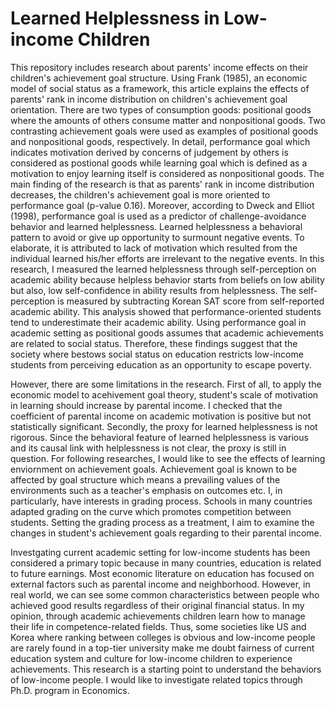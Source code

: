 # Learned Helplessness in Low-income Children  

This repository includes research about parents' income effects on their children's achievement goal structure.
Using Frank (1985), an economic model of social status as a framework, this article explains the effects of parents' rank in income distribution on children's achievement goal orientation. There are two types of consumption goods: positional goods where the amounts of others consume matter and nonpositional goods. Two contrasting achievement goals were used as examples of positional goods and nonpositional goods, respectively. In detail, performance goal which indicates motivation derived by concerns of judgement by others is considered as postional goods while learning goal which is defined as a motivation to enjoy learning itself is considered as nonpositional goods. The main finding of the research is that as parents' rank in income distribution decreases, the children's achievement goal is more oriented to performance goal (p-value 0.16). Moreover, according to Dweck and Elliot (1998),  performance goal is used as a predictor of challenge-avoidance behavior and learned helplessness. Learned helplessness a behavioral pattern to avoid or give up opportunity to surmount negative events. To elaborate, it is attributed to lack of motivation which resulted from the individual learned his/her efforts are irrelevant to the negative events. In this research, I measured the learned helplessness through self-perception on academic ability because helpless behavior starts from beliefs on low ability but also, low self-confidence in ability results from helplessness. The self-perception is measured by subtracting Korean SAT score from self-reported academic ability. This analysis showed that performance-oriented students tend to underestimate their academic ability. Using performance goal in academic setting as positional goods assumes that academic achievements are related to social status. Therefore, these findings suggest that the society where bestows social status on education restricts low-income students from perceiving education as an opportunity to escape poverty.  

However, there are some limitations in the research. First of all, to apply the economic model to acehivement goal theory, student's scale of motivation in learning should increase by parental income. I checked that the coefficient of parental income on academic motivation is positive but not statistically significant. Secondly, the proxy for learned helplessness is not rigorous. Since the behavioral feature of learned helplessness is various and its causal link with helplessness is not clear, the proxy is still in question. For following researches, I would like to see the effects of learning enviornment on achievement goals. Achievement goal is known to be affected by goal structure which means a prevailing values of the environments such as a teacher's emphasis on outcomes etc. I, in particularly, have interests in grading process. Schools in many countries adapted grading on the curve which promotes competition between students. Setting the grading process as a treatment, I aim to examine the changes in student's achievement goals regarding to their parental income.

Investgating current academic setting for low-income students has been considered a primary topic because in many countries, education is related to future earnings. Most economic literature on education has focused on external factors such as parental income and neighborhood. However, in real world, we can see some common characteristics between people who achieved good results regardless of their original financial status. In my opinion, through academic achievements children learn how to manage their life in competence-related fields. Thus, some societies like US and Korea where ranking between colleges is obvious and low-income people are rarely found in a top-tier university make me doubt fairness of current education system and culture for low-income children to experience achievements. This research is a starting point to understand the behaviors of low-income people. I would like to investigate related topics through Ph.D. program in Economics.   